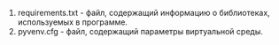 1. requirements.txt - файл, содержащий информацию о библиотеках, используемых в программе.
2. pyvenv.cfg - файл, содержащий параметры виртуальной среды. 
